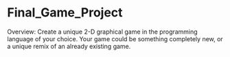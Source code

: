 # Final_Game_Project
Overview: Create a unique 2-D graphical game in the programming language of your choice. Your game could be something completely new, or a unique remix of an already existing game. 
